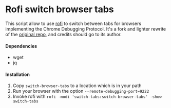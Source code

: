Rofi switch browser tabs
===================

This script allow to use [rofi] to switch between tabs for browsers implementing the Chrome Debugging Protocol. It's a fork and lighter rewrite of the [original repo], and credits should go to its author.

#### Dependencies
- wget
- jq

#### Installation
1. Copy `switch-browser-tabs` to a location which is in your path
2. Run your browser with the option `--remote-debugging-port=9222`
3. Invoke rofi with `rofi -modi 'switch-tabs:switch-browser-tabs' -show switch-tabs`

[rofi]: https://github.com/davatorium/rofi
[original repo]: https://github.com/kevinmorio/switch-browser-tabs
